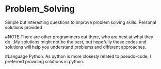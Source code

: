 # Problem_Solving
Simple but Interesting questions to improve problem solving skills. Personal solutions provided

#NOTE
There are other programmers out there, who are best at what they do...My solutions might not be the best, but hopefully these codes and solutions will help you understand problems and different approaches.

#Language
Python. As python is more closesly related to pseudo-code, I preferred providing solutions in python.
